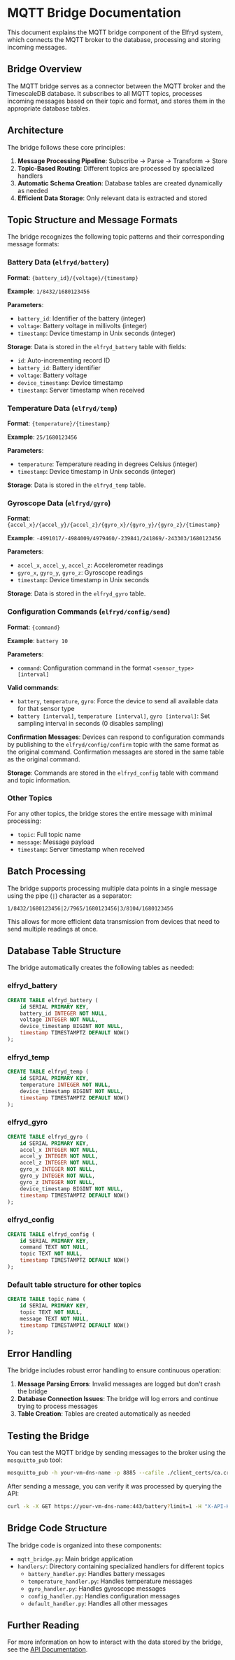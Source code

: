 # MQTT Bridge Documentation

This document explains the MQTT bridge component of the Elfryd system, which connects the MQTT broker to the database, processing and storing incoming messages.

## Bridge Overview

The MQTT bridge serves as a connector between the MQTT broker and the TimescaleDB database. It subscribes to all MQTT topics, processes incoming messages based on their topic and format, and stores them in the appropriate database tables.

## Architecture

The bridge follows these core principles:

1. **Message Processing Pipeline**: Subscribe → Parse → Transform → Store
2. **Topic-Based Routing**: Different topics are processed by specialized handlers
3. **Automatic Schema Creation**: Database tables are created dynamically as needed
4. **Efficient Data Storage**: Only relevant data is extracted and stored

## Topic Structure and Message Formats

The bridge recognizes the following topic patterns and their corresponding message formats:

### Battery Data (`elfryd/battery`)

**Format**: `{battery_id}/{voltage}/{timestamp}`

**Example**: `1/8432/1680123456`

**Parameters**:
- `battery_id`: Identifier of the battery (integer)
- `voltage`: Battery voltage in millivolts (integer)
- `timestamp`: Device timestamp in Unix seconds (integer)

**Storage**: Data is stored in the `elfryd_battery` table with fields:
- `id`: Auto-incrementing record ID
- `battery_id`: Battery identifier
- `voltage`: Battery voltage
- `device_timestamp`: Device timestamp
- `timestamp`: Server timestamp when received

### Temperature Data (`elfryd/temp`)

**Format**: `{temperature}/{timestamp}`

**Example**: `25/1680123456`

**Parameters**:
- `temperature`: Temperature reading in degrees Celsius (integer)
- `timestamp`: Device timestamp in Unix seconds (integer)

**Storage**: Data is stored in the `elfryd_temp` table.

### Gyroscope Data (`elfryd/gyro`)

**Format**: `{accel_x}/{accel_y}/{accel_z}/{gyro_x}/{gyro_y}/{gyro_z}/{timestamp}`

**Example**: `-4991017/-4984009/4979460/-239841/241869/-243303/1680123456`

**Parameters**:
- `accel_x`, `accel_y`, `accel_z`: Accelerometer readings
- `gyro_x`, `gyro_y`, `gyro_z`: Gyroscope readings
- `timestamp`: Device timestamp in Unix seconds

**Storage**: Data is stored in the `elfryd_gyro` table.

### Configuration Commands (`elfryd/config/send`)

**Format**: `{command}`

**Example**: `battery 10`

**Parameters**:
- `command`: Configuration command in the format `<sensor_type> [interval]`

**Valid commands**:
- `battery`, `temperature`, `gyro`: Force the device to send all available data for that sensor type
- `battery [interval]`, `temperature [interval]`, `gyro [interval]`: Set sampling interval in seconds (0 disables sampling)

**Confirmation Messages**:
Devices can respond to configuration commands by publishing to the `elfryd/config/confirm` topic with the same format as the original command. Confirmation messages are stored in the same table as the original command.

**Storage**: Commands are stored in the `elfryd_config` table with command and topic information.

### Other Topics

For any other topics, the bridge stores the entire message with minimal processing:
- `topic`: Full topic name
- `message`: Message payload
- `timestamp`: Server timestamp when received

## Batch Processing

The bridge supports processing multiple data points in a single message using the pipe (`|`) character as a separator:

```
1/8432/1680123456|2/7965/1680123456|3/8104/1680123456
```

This allows for more efficient data transmission from devices that need to send multiple readings at once.

## Database Table Structure

The bridge automatically creates the following tables as needed:

### elfryd_battery
```sql
CREATE TABLE elfryd_battery (
    id SERIAL PRIMARY KEY,
    battery_id INTEGER NOT NULL,
    voltage INTEGER NOT NULL,
    device_timestamp BIGINT NOT NULL,
    timestamp TIMESTAMPTZ DEFAULT NOW()
);
```

### elfryd_temp
```sql
CREATE TABLE elfryd_temp (
    id SERIAL PRIMARY KEY,
    temperature INTEGER NOT NULL,
    device_timestamp BIGINT NOT NULL,
    timestamp TIMESTAMPTZ DEFAULT NOW()
);
```

### elfryd_gyro
```sql
CREATE TABLE elfryd_gyro (
    id SERIAL PRIMARY KEY,
    accel_x INTEGER NOT NULL,
    accel_y INTEGER NOT NULL,
    accel_z INTEGER NOT NULL,
    gyro_x INTEGER NOT NULL,
    gyro_y INTEGER NOT NULL,
    gyro_z INTEGER NOT NULL,
    device_timestamp BIGINT NOT NULL,
    timestamp TIMESTAMPTZ DEFAULT NOW()
);
```

### elfryd_config
```sql
CREATE TABLE elfryd_config (
    id SERIAL PRIMARY KEY,
    command TEXT NOT NULL,
    topic TEXT NOT NULL,
    timestamp TIMESTAMPTZ DEFAULT NOW()
);
```

### Default table structure for other topics
```sql
CREATE TABLE topic_name (
    id SERIAL PRIMARY KEY,
    topic TEXT NOT NULL,
    message TEXT NOT NULL,
    timestamp TIMESTAMPTZ DEFAULT NOW()
);
```

## Error Handling

The bridge includes robust error handling to ensure continuous operation:

1. **Message Parsing Errors**: Invalid messages are logged but don't crash the bridge
2. **Database Connection Issues**: The bridge will log errors and continue trying to process messages
3. **Table Creation**: Tables are created automatically as needed

## Testing the Bridge

You can test the MQTT bridge by sending messages to the broker using the `mosquitto_pub` tool:

```bash
mosquitto_pub -h your-vm-dns-name -p 8885 --cafile ./client_certs/ca.crt -t elfryd/battery -m "1/8500/$(date +%s)"
```

After sending a message, you can verify it was processed by querying the API:

```bash
curl -k -X GET https://your-vm-dns-name:443/battery?limit=1 -H "X-API-Key: $API_KEY"
```

## Bridge Code Structure

The bridge code is organized into these components:

- `mqtt_bridge.py`: Main bridge application
- `handlers/`: Directory containing specialized handlers for different topics
  - `battery_handler.py`: Handles battery messages
  - `temperature_handler.py`: Handles temperature messages
  - `gyro_handler.py`: Handles gyroscope messages
  - `config_handler.py`: Handles configuration messages
  - `default_handler.py`: Handles all other messages

## Further Reading

For more information on how to interact with the data stored by the bridge, see the [API Documentation](api.md).